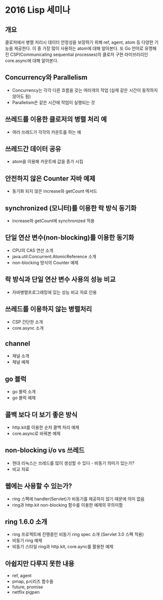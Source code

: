 # 2016 Lisp 세미나

## 개요

클로저에서 병렬 처리시 데이터 안정성을 보장하기 위해 ref, agent, atom 등 다양한 기능을 제공한다.
이 중 가장 많이 사용하는 atom에 대해 알아본다. 또 Go 언어로 유명해진 CSP(Communicating sequential processes)의
클로저 구현 라이브러리인 core.async에 대해 알아본다.

## Concurrency와 Parallelism

- Concurrency는 각각 다른 흐름을 갖는 여러개의 작업 (실제 같은 시간이 동작하지 않아도 됨)
- Parallelism은 같은 시간에 작업이 실행되는 것

## 쓰레드를 이용한 클로저의 병렬 처리 예

- 여러 쓰레드가 각각의 카운트를 하는 예

## 쓰레드간 데이터 공유

- atom을 이용해 카운트에 값을 증가 시킴

## 안전하지 않은 Counter 자바 예제

- 동기화 되지 않은 increase와 getCount 메서드

## synchronized (모니터)를 이용한 락 방식 동기화

- increase와 getCount에 synchronized 적용

## 단일 연산 변수(non-blocking)를 이용한 동기화

- CPU의 CAS 연산 소개
- java.util.Concurrent.AtomicReference 소개
- non-blocking 방식의 Counter 예제

## 락 방식과 단일 연산 변수 사용의 성능 비교

- 자바병렬프로그래밍에 있는 성능 비교 자료 인용

##

## 쓰레드를 이용하지 않는 병렬처리

- CSP 간단한 소개
- core.async 소개

## channel

- 채널 소개
- 채널 예제

## go 블럭

- go 블럭 소개
- go 블럭 예제

## 콜백 보다 더 보기 좋은 방식

- http.kit를 이용한 순차 콜백 처리 예제
- core.async로 바꿔본 예제

## non-blocking i/o vs 쓰레드

- 현대 리눅스는 쓰레드를 많이 생성할 수 있다 - 비동기 의미가 있는가?
- 비교 자료

## 웹에는 사용할 수 있는가?

- ring 스팩에 handler(Servlet)가 비동기를 제공하지 않기 때문에 의미 없음
- ring과 http.kit non-blocking 함수를 이용한 예제의 무의미함

## ring 1.6.0 소개

- ring 프로젝트에 진행중인 비동기 ring spec 소개 (Servlet 3.0 스팩 적용)
- 비동기 ring 예제
- 비동기 스타일 ring과 http.kit, core.aync를 활용한 예제

## 아쉽지만 다루지 못한 내용

- ref, agent
- pmap, p시리즈 함수들
- future, promise
- netflix pigpen
